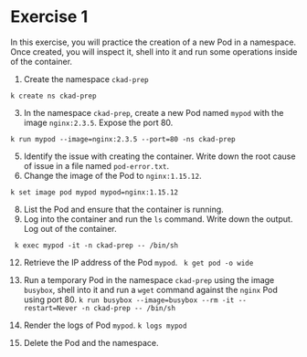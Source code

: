 # Exercise 1

In this exercise, you will practice the creation of a new Pod in a namespace. Once created, you will inspect it, shell into it and run some operations inside of the container.


1. Create the namespace `ckad-prep`

`k create ns ckad-prep`

3. In the namespace `ckad-prep`, create a new Pod named `mypod` with the image `nginx:2.3.5`. Expose the port 80.

`k run mypod --image=nginx:2.3.5 --port=80 -ns ckad-prep`

5. Identify the issue with creating the container. Write down the root cause of issue in a file named `pod-error.txt`.
6. Change the image of the Pod to `nginx:1.15.12`.

`k set image pod mypod mypod=nginx:1.15.12`

8. List the Pod and ensure that the container is running.
10. Log into the container and run the `ls` command. Write down the output. Log out of the container.

` k exec mypod -it -n ckad-prep -- /bin/sh`

12. Retrieve the IP address of the Pod `mypod`.
` k get pod -o wide`

14. Run a temporary Pod in the namespace `ckad-prep` using the image `busybox`, shell into it and run a `wget` command against the `nginx` Pod using port 80.
` k run busybox --image=busybox --rm -it --restart=Never -n ckad-prep -- /bin/sh `

16. Render the logs of Pod `mypod`.
`k logs mypod`

18. Delete the Pod and the namespace.

